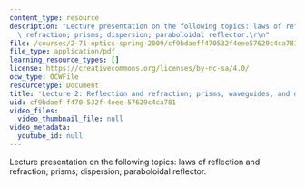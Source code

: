 ```yaml
---
content_type: resource
description: "Lecture presentation on the following topics: laws of reflection and\
  \ refraction; prisms; dispersion; paraboloidal reflector.\r\n"
file: /courses/2-71-optics-spring-2009/cf9bdaeff470532f4eee57629c4ca781_MIT2_71S09_lec02.pdf
file_type: application/pdf
learning_resource_types: []
license: https://creativecommons.org/licenses/by-nc-sa/4.0/
ocw_type: OCWFile
resourcetype: Document
title: 'Lecture 2: Reflection and refraction; prisms, waveguides, and dispersion'
uid: cf9bdaef-f470-532f-4eee-57629c4ca781
video_files:
  video_thumbnail_file: null
video_metadata:
  youtube_id: null
---
```

Lecture presentation on the following topics: laws of reflection and refraction; prisms; dispersion; paraboloidal reflector.
